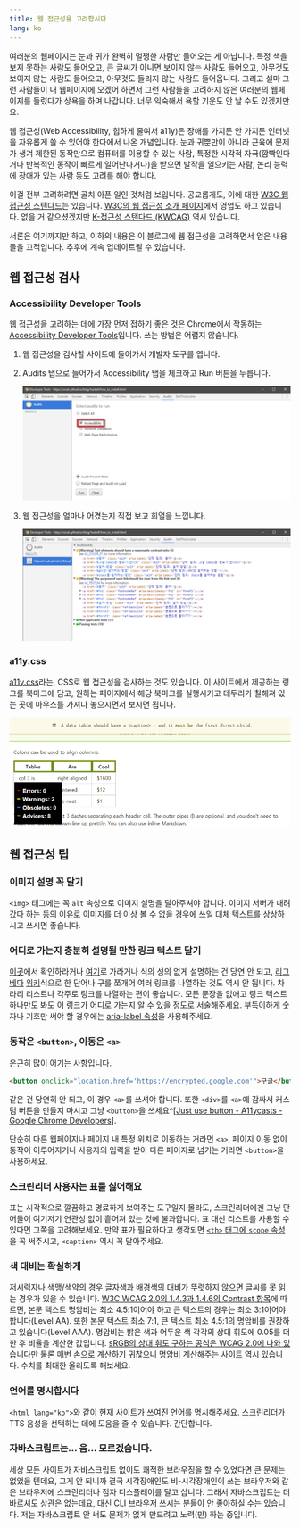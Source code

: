```yaml
---
title: 웹 접근성을 고려합시다
lang: ko
---
```


여러분의 웹페이지는 눈과 귀가 완벽히 멀쩡한 사람만 들어오는 게 아닙니다. 특정 색을 보지 못하는 사람도 들어오고, 큰 글씨가 아니면 보이지 않는 사람도 들어오고, 아무것도 보이지 않는 사람도 들어오고, 아무것도 들리지 않는 사람도 들어옵니다. 그리고 설마 그런 사람들이 내 웹페이지에 오겠어 하면서 그런 사람들을 고려하지 않은 여러분의 웹페이지를 들렀다가 상욕을 하며 나갑니다. 너무 익숙해서 욕할 기운도 안 날 수도 있겠지만요.

웹 접근성(Web Accessibility, 힙하게 줄여서 a11y)은 장애를 가지든 안 가지든 인터넷을 자유롭게 쓸 수 있어야 한다에서 나온 개념입니다. 눈과 귀뿐만이 아니라 근육에 문제가 생겨 제한된 동작만으로 컴퓨터를 이용할 수 있는 사람, 특정한 시각적 자극(깜빡인다거나 반복적인 동작이 빠르게 일어난다거나)을 받으면 발작을 일으키는 사람, 논리 능력에 장애가 있는 사람 등도 고려를 해야 합니다.

이걸 전부 고려하려면 골치 아픈 일인 것처럼 보입니다. 공교롭게도, 이에 대한 [W3C 웹 접근성 스탠다드](https://www.w3.org/standards/webdesign/accessibility)는 있습니다. [W3C의 웹 접근성 소개 페이지](https://www.w3.org/standards/webdesign/accessibility)에서 영업도 하고 있습니다. 없을 거 같으셨겠지만 [K-접근성 스탠다드 (KWCAG)](http://www.wah.or.kr/Participation/guide.asp) 역시 있습니다.

서론은 여기까지만 하고, 이하의 내용은 이 블로그에 웹 접근성을 고려하면서 얻은 내용들을 끄적입니다. 추후에 계속 업데이트될 수 있습니다.

## 웹 접근성 검사

### Accessibility Developer Tools

웹 접근성을 고려하는 데에 가장 먼저 접하기 좋은 것은 Chrome에서 작동하는 [Accessibility Developer Tools](https://chrome.google.com/webstore/detail/accessibility-developer-t/fpkknkljclfencbdbgkenhalefipecmb)입니다. 쓰는 방법은 어렵지 않습니다.

1. 웹 접근성을 검사할 사이트에 들어가서 개발자 도구를 엽니다.

2. Audits 탭으로 들어가서 Accessibility 탭을 체크하고 Run 버튼을 누릅니다.

    ![Chrome Developer Tools - Audits. Accessibility 체크박스가 강조되어 있음. 이미지 하단에 Run 버튼과 Clear 버튼이 있음.](a11y_chrome_dev_audit1.png)

3. 웹 접근성을 얼마나 어겼는지 직접 보고 희열을 느낍니다.

    ![Chrome Developer Tools - Audits. 웹 접근성을 어긴 사항들이 설명되어 있음. 어긴 사유 안에 해당하는 HTML Element가 들어가 있음.](a11y_chrome_dev_audit2.png)

### a11y.css
[a11y.css](https://ffoodd.github.io/a11y.css/)라는, CSS로 웹 접근성을 검사하는 것도 있습니다. 이 사이트에서 제공하는 링크를 북마크에 담고, 원하는 페이지에서 해당 북마크를 실행시키고 테두리가 칠해져 있는 곳에 마우스를 가져다 놓으시면서 보시면 됩니다.

![a11y.css 를 적용시킨 웹 사이트. 표가 있고 맨 위에 있는 행에 초록색 Advice 테두리가 칠해져 있음. A data table should have a caption - and it must be the first direct child. 라는 경고가 뜨고 있음. 좌측 하단에 현재 페이지의 접근성 위반 항목 개수를 보여주고 있음. Errors: 0, Warnings: 2, Obsoletes: 0, Advices: 8.](a11y_a11ycss_demo.png)



## 웹 접근성 팁

### 이미지 설명 꼭 달기

`<img>` 태그에는 꼭 `alt` 속성으로 이미지 설명을 달아주셔야 합니다. 이미지 서버가 내려갔다 하는 등의 이유로 이미지를 더 이상 볼 수 없을 경우에 쓰일 대체 텍스트를 상상하시고 쓰시면 좋습니다.

### 어디로 가는지 충분히 설명될 만한 링크 텍스트 달기

[이곳](#nope)에서 확인하라거나 [여기](#nope)로 가라거나 식의 성의 없게 설명하는 건 당연 안 되고, [리](#nope1)[그](#nope2)[베](#nope3)[다](#nope4) [위](#nope5)[키](#nope6)식으로 한 단어나 구를 쪼개어 여러 링크를 나열하는 것도 역시 안 됩니다. 차라리 리스트나 각주로 링크를 나열하는 편이 좋습니다. 모든 문장을 없애고 링크 텍스트 하나만도 봐도 이 링크가 어디로 가는지 알 수 있을 정도로 서술해주세요. 부득이하게 숫자나 기호만 써야 할 경우에는 [aria-label 속성](https://developer.mozilla.org/en-US/docs/Web/Accessibility/ARIA/ARIA_Techniques/Using_the_aria-label_attribute)을 사용해주세요.

### 동작은 `<button>`, 이동은 `<a>`
은근히 많이 어기는 사항입니다.

``` html
<button onclick="location.href='https://encrypted.google.com'">구글</button>
```
같은 건 당연히 안 되고, 이 경우 `<a>`를 쓰셔야 합니다. 또한 `<div>`를 `<a>`에 감싸서 커스텀 버튼을 만들지 마시고 그냥 `<button>`을 쓰세요^[[Just use button - A11ycasts - Google Chrome Developers](https://www.youtube.com/watch?v=CZGqnp06DnI)].

단순히 다른 웹페이지나 페이지 내 특정 위치로 이동하는 거라면 `<a>`, 페이지 이동 없이 동작이 이루어지거나 사용자의 입력을 받아 다른 페이지로 넘기는 거라면 `<button>`을 사용하세요.

### 스크린리더 사용자는 표를 싫어해요

표는 시각적으로 깔끔하고 명료하게 보여주는 도구일지 몰라도, 스크린리더에겐 그냥 단어들이 여기저기 연관성 없이 흩어져 있는 것에 불과합니다. 표 대신 리스트를 사용할 수 있다면 그쪽을 고려해보세요. 만약 표가 필요하다고 생각되면 [`<th>` 태그에 `scope` 속성](https://developer.mozilla.org/en-US/docs/Web/HTML/Element/th#attr-scope)을 꼭 써주시고, `<caption>` 역시 꼭 달아주세요.

### 색 대비는 확실하게

저시력자나 색맹/색약의 경우 글자색과 배경색의 대비가 뚜렷하지 않으면 글씨를 못 읽는 경우가 있을 수 있습니다. [W3C WCAG 2.0의 1.4.3과 1.4.6의 Contrast 항목](https://www.w3.org/TR/2008/REC-WCAG20-20081211/#visual-audio-contrast-contrast)에 따르면, 본문 텍스트 명암비는 최소 4.5:1이어야 하고 큰 텍스트의 경우는 최소 3:1이어야 합니다(Level AA). 또한 본문 텍스트 최소 7:1, 큰 텍스트 최소 4.5:1의 명암비를 권장하고 있습니다(Level AAA). 명암비는 밝은 색과 어두운 색 각각의 상대 휘도에 0.05를 더한 후 비율을 계산한 값입니다. [sRGB의 상대 휘도 구하는 공식은 WCAG 2.0에 나와 있습니다](https://www.w3.org/TR/2008/REC-WCAG20-20081211/#relativeluminancedef)만 물론 매번 손으로 계산하기 귀찮으니 [명암비 계산해주는 사이트](http://leaverou.github.io/contrast-ratio/) 역시 있습니다. 수치를 최대한 올리도록 해보세요.

### 언어를 명시합시다

`<html lang="ko">`와 같이 현재 사이트가 쓰여진 언어를 명시해주세요. 스크린리더가 TTS 음성을 선택하는 데에 도움을 줄 수 있습니다. 간단합니다.

### 자바스크립트는... 음... 모르겠습니다.

세상 모든 사이트가 자바스크립트 없이도 쾌적한 브라우징을 할 수 있었다면 큰 문제는 없었을 텐데요, 그게 안 되니까 결국 시각장애인도 비-시각장애인이 쓰는 브라우저와 같은 브라우저에 스크린리더나 점자 디스플레이를 달고 삽니다. 그래서 자바스크립트는 더 바르셔도 상관은 없는데요, 대신 CLI 브라우저 쓰시는 분들이 안 좋아하실 수는 있습니다. 저는 자바스크립트 안 써도 문제가 없게 만드려고 노력(만) 하는 중입니다.
